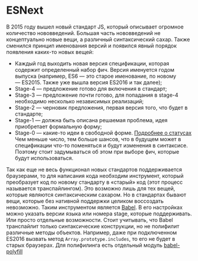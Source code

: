 # ESNext

В 2015 году вышел новый стандарт JS, который описывает огромное
количество нововведений. Большая часть нововведений не концептуально
новые вещи, а различный синтаксический сахар.
Также сменился принцип именования версий и появился явный порядок
появления каких-то новых вещей:
- Каждый год выходить новая версия спецификации, которая содержит
  определенный набор фич. Версия именуется годом выпуска
  (например, ES6 — это старое именование, по новому — ES2015.
  Также уже вышла версия ES2016 и так далее);
- Stage-4 — предложение готово для включения в стандарт;
- Stage-3 — предложение почти готово, для попадания в stage-4
  необходимо несколько независимых реализаций;
- Stage-2 — черновик предложения, первая версия того, что будет в стандарте;
- Stage-1 — должна быть описана решаемая проблема,
  идея приобретает формальную форму;
- Stage-0 — какие-то идеи в свободной форме.
[Подробнее о статусах](http://www.2ality.com/2015/11/tc39-process.html)
Чем меньше число, тем больше шансов, что в будущем может в спецификации
что-то поменяться и будут изменения в синтаксисе.
Поэтому стоит задумываться об этом при выборе фич, которые будут использоваться.

Так как еще не весь функционал новых стандартов поддерживается браузерами,
то для написания кода необходим инструмент, который преобразует код по новому
стандарту в «старый» код (этот процесс называется транспайлингом).
Это возможно лишь для тех вещей, которые являются синтаксическим сахаром.
Но в стандартах бывают вещи, которые без нативной поддержки целиком
воссоздать невозможно.
Таким инструментом является [Babel](https://babeljs.io/).
В его настройках можно указать версии языка или номера stage,
которые поддерживать. Или просто отдельные возможности.
Стоит учитывать, что Babel транспайлит только синтаксические конструкции,
но не полифилит различные методы объектов. Например, даже при
подключенном ES2016 вызвать метод `Array.prototype.includes`,
то его не будет в старых браузерах.
Для полифилинга есть отдельный модуль [babel-polyfill](https://babeljs.io/docs/usage/polyfill/)
